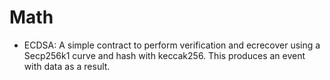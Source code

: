 # Math

* ECDSA: A simple contract to perform verification and ecrecover using a Secp256k1 curve and hash with keccak256. This produces an event with data as a result.
